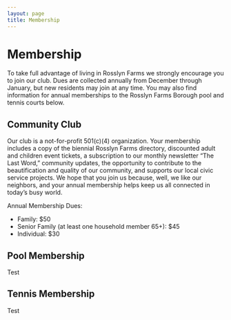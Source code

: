 ```yaml
---
layout: page
title: Membership
---
```


# Membership

To take full advantage of living in Rosslyn Farms we strongly encourage you to join our club. Dues are collected annually from December through January, but new residents may join at any time. You may also find information for annual memberships to the Rosslyn Farms Borough pool and tennis courts below.

## Community Club

Our club is a not-for-profit 501(c)(4) organization. Your membership includes a copy of the biennial Rosslyn Farms directory, discounted adult and children event tickets, a subscription to our monthly newsletter “The Last Word,” community updates,  the opportunity to contribute to the beautification and quality of our community, and supports our local civic service projects. We hope that you join us because, well, we like our neighbors, and your annual membership helps keep us all connected in today’s busy world.

Annual Membership Dues:

* Family: $50
* Senior Family (at least one household member 65+): $45
* Individual: $30

## Pool Membership

Test

## Tennis Membership

Test

